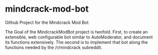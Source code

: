 mindcrack-mod-bot
=================

Github Project for the Mindcrack Mod Bot

The Goal of the MindcrackModBot project is twofold. First, to create an extensible, web configurable bot similar to AutoModerator, and document its functions extensively. The second is to implement that bot along the functions needed by the /r/mindcrack subreddit.
